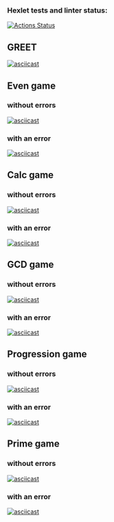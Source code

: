 ### Hexlet tests and linter status:
[![Actions Status](https://github.com/gu-rahl/java-project-61/actions/workflows/hexlet-check.yml/badge.svg)](https://github.com/gu-rahl/java-project-61/actions)

## GREET
[![asciicast](https://asciinema.org/a/lrAQiXt2hw4mMEB7VrbWKe48b.svg)](https://asciinema.org/a/lrAQiXt2hw4mMEB7VrbWKe48b)

## Even game 

### without errors

[![asciicast](https://asciinema.org/a/BFCZeB28NP2poP5kVd7i0Msqb.svg)](https://asciinema.org/a/BFCZeB28NP2poP5kVd7i0Msqb)

### with an error

[![asciicast](https://asciinema.org/a/goE5r9eFQXYREbySNeiAfu6MM.svg)](https://asciinema.org/a/goE5r9eFQXYREbySNeiAfu6MM)

## Calc game

### without errors

[![asciicast](https://asciinema.org/a/fTDA7w5o2K1oMplByAmsWGPNw.svg)](https://asciinema.org/a/fTDA7w5o2K1oMplByAmsWGPNw)

### with an error

[![asciicast](https://asciinema.org/a/4DPDvZptsmkvD6ddTR9ivChew.svg)](https://asciinema.org/a/4DPDvZptsmkvD6ddTR9ivChew)

## GCD game

### without errors

[![asciicast](https://asciinema.org/a/puy0uhZfeqxVqCJPZYVUBUgAZ.svg)](https://asciinema.org/a/puy0uhZfeqxVqCJPZYVUBUgAZ)

### with an error

[![asciicast](https://asciinema.org/a/yRC3MOknv3r3kLdiLDYlXexYt.svg)](https://asciinema.org/a/yRC3MOknv3r3kLdiLDYlXexYt)

## Progression game

### without errors

[![asciicast](https://asciinema.org/a/KGOxTW6x3SAXhvwdihNiYLvmO.svg)](https://asciinema.org/a/KGOxTW6x3SAXhvwdihNiYLvmO)

### with an error

[![asciicast](https://asciinema.org/a/D7KuaGzs7acx60zAgwDXgAJbL.svg)](https://asciinema.org/a/D7KuaGzs7acx60zAgwDXgAJbL)

## Prime game

### without errors

[![asciicast](https://asciinema.org/a/nSAsajvEUlzdZR6vsaqhvGCe0.svg)](https://asciinema.org/a/nSAsajvEUlzdZR6vsaqhvGCe0)

### with an error

[![asciicast](https://asciinema.org/a/e2eIzs1KrTFq1LXKIq04Pxeqe.svg)](https://asciinema.org/a/e2eIzs1KrTFq1LXKIq04Pxeqe)
